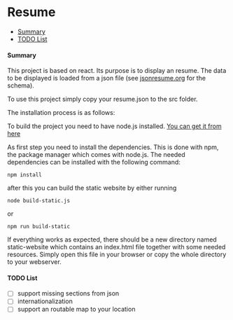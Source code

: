 # Resume

- [Summary](#summary)
- [TODO List](#todo-list)

#### Summary

This project is based on react. Its purpose is to display an resume. 
The data to be displayed is loaded from a json file (see [jsonresume.org](https://jsonresume.org/) for the schema).

To use this project simply copy your resume.json to the src folder.

The installation process is as follows:

To build the project you need to have node.js installed. [You can get it from here](https://nodejs.org/en/download/)

As first step you need to install the dependencies. 
This is done with npm, the package manager which comes 
with node.js. The needed dependencies can be installed with
the following command: 

```
npm install
```
after this you can build the static website by either running
```
node build-static.js
```
or 
```
npm run build-static
```

If everything works as expected, there should be a new directory
named static-website which contains an index.html file together with
some needed resources. Simply open this file in your browser or copy
the whole directory to your webserver.

#### TODO List
- [ ] support missing sections from json
- [ ] internationalization
- [ ] support an routable map to your location
